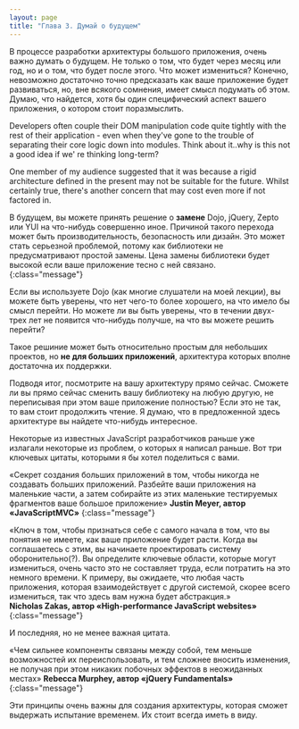 ```yaml
---
layout: page
title: "Глава 3. Думай о будущем"
---
```


<!-- ### Думай о будущем -->

В процессе разработки архитектуры большого приложения, очень важно думать
о будущем. Не только о том, что будет через месяц или год, но и о том, 
что будет после этого. Что может измениться? Конечно, невозможно достаточно
точно предсказать как ваше приложение будет развиваться, но, вне всякого
сомнения, имеет смысл подумать об этом. Думаю, что найдется, хотя бы один
специфический аспект вашего приложения, о котором стоит поразмыслить.

<!-- TODO: Не уверен, что точно понял смысл: -->
Developers often couple their DOM manipulation code quite tightly with the rest
of their application - even when they've gone to the trouble of separating their
core logic down into modules. Think about it..why is this not a good idea if we'
re thinking long-term? 

One member of my audience suggested that it was because a rigid architecture
defined in the present may not be suitable for the future. Whilst certainly true,
there's another concern that may cost even more if not factored in.

В будущем, вы можете принять решение о **замене** Dojo, jQuery, Zepto или YUI на
что-нибудь совершенно иное. Причиной такого перехода может быть
производительность, безопасность или дизайн. Это может стать серьезной
проблемой, потому как библиотеки не предусматривают простой замены.
Цена замены библиотеки будет высокой если ваше приложение тесно с ней связано.
{:class="message"}

Если вы используете Dojo (как многие слушатели на моей лекции), вы можете
быть уверены, что нет чего-то более хорошего, на что имело бы смысл перейти.
Но можете ли вы быть уверены, что в течении двух-трех лет не появится что-нибудь
получше, на что вы можете решить перейти?

Такое решиние может быть относительно простым для небольших проектов, но **не для
больших приложений**, архитектура которых вполне достаточна их поддержки.

Подводя итог, посмотрите на вашу архитектуру прямо сейчас. Сможете ли вы 
прямо сейчас сменить вашу библиотеку на любую другую, не переписывая при этом
ваше приложение полностью? Если это не так, то вам стоит продолжить чтение. 
Я думаю, что в предложенной здесь архитектуре вы найдете что-нибудь интересное. 

Некоторые из известных JavaScript разработчиков раньше уже излагали некоторые
из проблем, о которых я написал раньше. Вот три ключевых цитаты, которыми 
я бы хотел поделиться с вами.

«Секрет создания больших приложений в том, чтобы никогда не создавать больших
приложений. Разбейте ваши приложения на маленькие части, а затем собирайте из
этих маленькие тестируемых фрагментов ваше большое приложение»
**Justin Meyer, автор «JavaScriptMVC»**
{:class="message"}

<!-- TODO: Как-то не по-русски, ничего непонятно… -->
«Ключ в том, чтобы признаться себе с самого начала в том, что вы понятия
не имеете, как ваше приложение будет расти. Когда вы соглашаетесь с этим,
вы начинаете проектировать систему оборонительно(?). Вы определите ключевые
области, которые могут измениться, очень часто это не составляет труда, если
потратить на это немного времени. К примеру, вы ожидаете, что любая часть
приложения, которая взаимодействует с другой системой, скорее всего измениться,
так что здесь вам нужна будет абстракция.»  
**Nicholas Zakas, автор «High-performance JavaScript websites»**
{:class="message"}

И последняя, но не менее важная цитата.

«Чем сильнее компоненты связаны между собой, тем меньше возможностей
их переиспользовать, и тем сложнее вносить изменения, не получая при этом
никаких побочных эффектов в неожиданных местах»
**Rebecca Murphey, автор «jQuery Fundamentals»**
{:class="message"}


Эти принципы очень важны для создания архитектуры, которая сможет выдержать
испытание временем. Их стоит всегда иметь в виду.